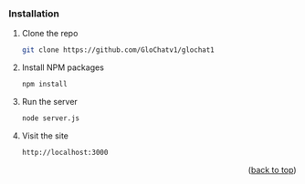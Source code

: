 ### Installation

1. Clone the repo
   ```sh
   git clone https://github.com/GloChatv1/glochat1
   ```
3. Install NPM packages
   ```sh
   npm install
   ```
4. Run the server
   ```sh
   node server.js
   ```
5. Visit the site
   ```sh
   http://localhost:3000
   ```

<p align="right">(<a href="#readme-top">back to top</a>)</p>
